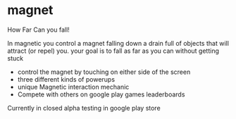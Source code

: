 # magnet

How Far Can you fall!

In magnetic you control a magnet falling down a drain full of objects that will attract (or repel) you. your goal is to fall as far as you can without getting stuck

* control the magnet by touching on either side of the screen
* three different kinds of powerups
* unique Magnetic interaction mechanic
* Compete with others on google play games leaderboards

Currently in closed alpha testing in google play store 
